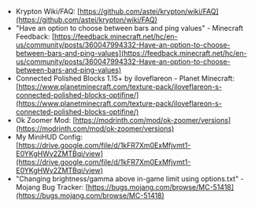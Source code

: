 * Krypton Wiki/FAQ: [https://github.com/astei/krypton/wiki/FAQ](https://github.com/astei/krypton/wiki/FAQ)
* "Have an option to choose between bars and ping values" - Minecraft Feedback: [https://feedback.minecraft.net/hc/en-us/community/posts/360047994332-Have-an-option-to-choose-between-bars-and-ping-values](https://feedback.minecraft.net/hc/en-us/community/posts/360047994332-Have-an-option-to-choose-between-bars-and-ping-values)
* Connected Polished Blocks 1.15+ by iloveflareon - Planet Minecraft: [https://www.planetminecraft.com/texture-pack/iloveflareon-s-connected-polished-blocks-optifine/](https://www.planetminecraft.com/texture-pack/iloveflareon-s-connected-polished-blocks-optifine/)
* Ok Zoomer Mod: [https://modrinth.com/mod/ok-zoomer/versions](https://modrinth.com/mod/ok-zoomer/versions)
* My MiniHUD Config: [https://drive.google.com/file/d/1kFR7Xm0ExMfjvmt1-E0YKgHWv2ZMTBqi/view](https://drive.google.com/file/d/1kFR7Xm0ExMfjvmt1-E0YKgHWv2ZMTBqi/view)
* "Changing brightness/gamma above in-game limit using options.txt" - Mojang Bug Tracker: [https://bugs.mojang.com/browse/MC-51418](https://bugs.mojang.com/browse/MC-51418)
